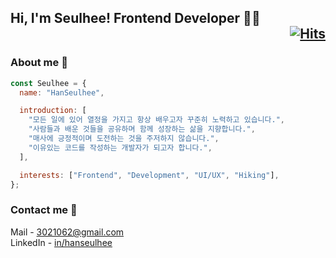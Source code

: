 ## Hi, I'm Seulhee! Frontend Developer 👨‍💻 <div align="right">[![Hits](https://hits.seeyoufarm.com/api/count/incr/badge.svg?url=https%3A%2F%2Fgithub.com%2Fhanseulhee%2Fhit-counter&count_bg=%2370ADB5&title_bg=%23132743&icon=&icon_color=%23E7E7E7&title=hits&edge_flat=true)](https://hits.seeyoufarm.com)</div>

### About me 🥸

```javascript
const Seulhee = {
  name: "HanSeulhee",

  introduction: [
    "모든 일에 있어 열정을 가지고 항상 배우고자 꾸준히 노력하고 있습니다.",
    "사람들과 배운 것들을 공유하며 함께 성장하는 삶을 지향합니다.",
    "매사에 긍정적이며 도전하는 것을 주저하지 않습니다.",
    "이유있는 코드를 작성하는 개발자가 되고자 합니다.",
  ],

  interests: ["Frontend", "Development", "UI/UX", "Hiking"],
};
```

### Contact me 🌱

Mail - [3021062@gmail.com](mailto:3021062@gmail.com) <br />
LinkedIn - [in/hanseulhee](https://www.linkedin.com/in/hanseulhee)
